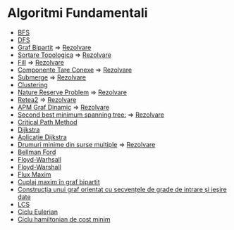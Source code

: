 # Algoritmi Fundamentali

* [BFS](https://github.com/AlexandraMarinaBerlinschi/Algoritmi-Fundamentali/blob/5bd9d46f2e4996714e5114e66695c1b95c0fa01b/Laborator/bfs.cpp/)
* [DFS](https://github.com/AlexandraMarinaBerlinschi/Algoritmi-Fundamentali/blob/5bd9d46f2e4996714e5114e66695c1b95c0fa01b/Laborator/dfs.cpp/)
* [Graf Bipartit](https://cses.fi/problemset/task/1668/) => [Rezolvare](https://github.com/AlexandraMarinaBerlinschi/Algoritmi-Fundamentali/blob/5bd9d46f2e4996714e5114e66695c1b95c0fa01b/Laborator/Teme/Tema%201/1.cpp/)
* [Sortare Topologica](https://cses.fi/problemset/task/1679/) => [Rezolvare](https://github.com/AlexandraMarinaBerlinschi/Algoritmi-Fundamentali/blob/5bd9d46f2e4996714e5114e66695c1b95c0fa01b/Laborator/Teme/Tema%201/2.cpp/)
* [Fill](https://cses.fi/problemset/task/1192/) => [Rezolvare](https://github.com/AlexandraMarinaBerlinschi/Algoritmi-Fundamentali/blob/5bd9d46f2e4996714e5114e66695c1b95c0fa01b/Laborator/Teme/Tema%201/3.cpp/)
* [Componente Tare Conexe](https://cses.fi/problemset/task/1683/) => [Rezolvare](https://github.com/AlexandraMarinaBerlinschi/Algoritmi-Fundamentali/blob/5bd9d46f2e4996714e5114e66695c1b95c0fa01b/Laborator/Teme/Tema%201/5.cpp/)
* [Submerge](https://www.spoj.com/problems/SUBMERGE/) => [Rezolvare](https://github.com/AlexandraMarinaBerlinschi/Algoritmi-Fundamentali/blob/5bd9d46f2e4996714e5114e66695c1b95c0fa01b/Laborator/Teme/Tema%201/6.cpp/)
* [Clustering](https://github.com/AlexandraMarinaBerlinschi/Algoritmi-Fundamentali/blob/5bd9d46f2e4996714e5114e66695c1b95c0fa01b/Laborator/Teme/Tema%202/1.cpp/)
* [Nature Reserve Problem](https://open.kattis.com/problems/naturereserve/) => [Rezolvare](https://github.com/AlexandraMarinaBerlinschi/Algoritmi-Fundamentali/blob/5bd9d46f2e4996714e5114e66695c1b95c0fa01b/Laborator/Teme/Tema%202/2.cpp/)
* [Retea2](https://www.infoarena.ro/problema/retea2/) => [Rezolvare](https://github.com/AlexandraMarinaBerlinschi/Algoritmi-Fundamentali/blob/5bd9d46f2e4996714e5114e66695c1b95c0fa01b/Laborator/Teme/Tema%202/2-b.cpp/)
* [APM Graf Dinamic](https://www.infoarena.ro/problema/apm2/) => [Rezolvare](https://github.com/AlexandraMarinaBerlinschi/Algoritmi-Fundamentali/blob/5bd9d46f2e4996714e5114e66695c1b95c0fa01b/Laborator/Teme/Tema%202/3.cpp/)
* [Second best minimum spanning tree:](https://basecamp.eolymp.com/en/problems/1107/) => [Rezolvare](https://github.com/AlexandraMarinaBerlinschi/Algoritmi-Fundamentali/blob/5bd9d46f2e4996714e5114e66695c1b95c0fa01b/Laborator/Teme/Tema%202/4.cpp/)
* [Critical Path Method](https://github.com/AlexandraMarinaBerlinschi/Algoritmi-Fundamentali/blob/5bd9d46f2e4996714e5114e66695c1b95c0fa01b/Laborator/Teme/Tema%203/1.cpp/)
* [Dijkstra](https://github.com/AlexandraMarinaBerlinschi/Algoritmi-Fundamentali/blob/5bd9d46f2e4996714e5114e66695c1b95c0fa01b/Laborator/Teme/Tema%203/2.cpp/)
* [Aplicație Dijkstra](https://github.com/AlexandraMarinaBerlinschi/Algoritmi-Fundamentali/blob/5bd9d46f2e4996714e5114e66695c1b95c0fa01b/Laborator/Teme/Tema%203/3.cpp/)
* [Drumuri minime din surse multiple](https://www.infoarena.ro/problema/catun/) => [Rezolvare](https://github.com/AlexandraMarinaBerlinschi/Algoritmi-Fundamentali/blob/5bd9d46f2e4996714e5114e66695c1b95c0fa01b/Laborator/Teme/Tema%203/4.cpp/)
* [Bellman Ford](https://github.com/AlexandraMarinaBerlinschi/Algoritmi-Fundamentali/blob/5bd9d46f2e4996714e5114e66695c1b95c0fa01b/Laborator/Teme/Tema%203/5.cpp/)
* [Floyd-Warhsall](https://github.com/AlexandraMarinaBerlinschi/Algoritmi-Fundamentali/blob/5bd9d46f2e4996714e5114e66695c1b95c0fa01b/Laborator/Teme/Tema%203/6-a.cpp/)
* [Floyd-Warshall](https://github.com/AlexandraMarinaBerlinschi/Algoritmi-Fundamentali/blob/5bd9d46f2e4996714e5114e66695c1b95c0fa01b/Laborator/Teme/Tema%203/6-b.cpp/)
* [Flux Maxim](https://github.com/AlexandraMarinaBerlinschi/Algoritmi-Fundamentali/blob/5bd9d46f2e4996714e5114e66695c1b95c0fa01b/Laborator/Teme/Tema%204/1.cpp/)
* [Cuplaj maxim în graf bipartit](https://github.com/AlexandraMarinaBerlinschi/Algoritmi-Fundamentali/blob/5bd9d46f2e4996714e5114e66695c1b95c0fa01b/Laborator/Teme/Tema%204/2.cpp/)
* [Construcția unui graf orientat cu secvențele de grade de intrare și ieșire date](https://github.com/AlexandraMarinaBerlinschi/Algoritmi-Fundamentali/blob/5bd9d46f2e4996714e5114e66695c1b95c0fa01b/Laborator/Teme/Tema%204/3.cpp/)
* [LCS](https://github.com/AlexandraMarinaBerlinschi/Algoritmi-Fundamentali/blob/5bd9d46f2e4996714e5114e66695c1b95c0fa01b/Laborator/Teme/Tema%204/4.cpp/)
* [Ciclu Eulerian](https://github.com/AlexandraMarinaBerlinschi/Algoritmi-Fundamentali/blob/5bd9d46f2e4996714e5114e66695c1b95c0fa01b/Laborator/Teme/Tema%204/5.cpp/)
* [Ciclu hamiltonian de cost minim](https://github.com/AlexandraMarinaBerlinschi/Algoritmi-Fundamentali/blob/5bd9d46f2e4996714e5114e66695c1b95c0fa01b/Laborator/Teme/Tema%204/6.cpp/)
